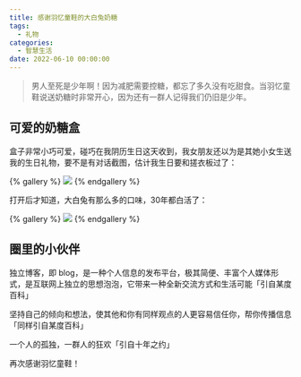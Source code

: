 ```yaml
---
title: 感谢羽忆童鞋的大白兔奶糖
tags:
  - 礼物
categories:
  - 智慧生活
date: 2022-06-10 00:00:00
---
```


> 男人至死是少年啊！因为减肥需要控糖，都忘了多久没有吃甜食。当羽忆童鞋说送奶糖时非常开心，因为还有一群人记得我们仍旧是少年。

<!-- more -->

## 可爱的奶糖盒

盒子非常小巧可爱，碰巧在我阴历生日这天收到，我女朋友还以为是其她小女生送我的生日礼物，要不是有对话截图，估计我生日要和搓衣板过了：

{% gallery %}
![](https://cdn.dusays.com/2022/06/472-1.jpg/1)
{% endgallery %}

打开后才知道，大白兔有那么多的口味，30年都白活了：

{% gallery %}
![](https://cdn.dusays.com/2022/06/472-2.jpg/1)
{% endgallery %}

## 圈里的小伙伴

独立博客，即 blog，是一种个人信息的发布平台，极其简便、丰富个人媒体形式，是互联网上独立的思想泡泡，它带来一种全新交流方式和生活可能「引自某度百科」

坚持自己的倾向和想法，使其他和你有同样观点的人更容易信任你，帮你传播信息「同样引自某度百科」

一个人的孤独，一群人的狂欢「引自十年之约」

再次感谢羽忆童鞋！
